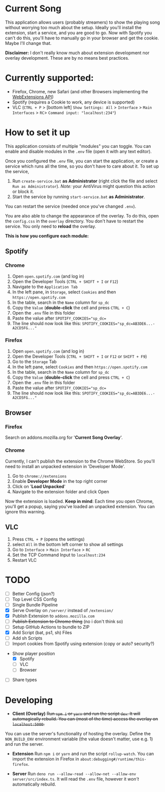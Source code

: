 # Current Song

This application allows users (probably streamers) to show the playing song
 without worrying too much about the setup. Ideally you'll install the extension, start 
 a service, and you are good to go. Now with Spotify you can't do this, you'll have to manually go in your browser and get the cookie.
 Maybe I'll change that.
 
 **Disclaimer:** I don't really know much about extension development nor overlay development. These are by no means best practices.
 
# Currently supported:
 
 * Firefox, Chrome, new Safari (and other Browsers implementing the [WebExtensions API](https://developer.mozilla.org/en-US/docs/Mozilla/Add-ons/WebExtensions/API/tabs))
 * Spotify (requires a Cookie to work, any device is supported)
 * VLC (`CTRL + P` > [bottom left] `Show Settings: All` > `Interface` > `Main Interfaces` > `RC`> `Command input: "localhost:234"`)

# How to set it up

This application consists of multiple "modules" you can toggle.
You can enable and disable modules in the `.env` file (open it with any text editor).

Once you configured the `.env` file, you can start the application, or create a service which runs all the time, so you don't have to care about it.
To set up the service, 
1. Run `create-service.bat` **as Administrator** (right click the file and select `Run as Administrator`).
_Note:_ your AntiVirus might question this action or block it.
2. Start the service by running `start-service.bat` **as Administrator**.

You can restart the service (needed once you've changed `.env`).

You are also able to change the appearance of the overlay. To do this, open the `config.css` in the `overlay` directory.
You don't have to restart the service. You only need to **reload** the overlay. 

**This is how you configure each module:**

## Spotify

### Chrome
  1.  Open `open.spotify.com` (and log in)
  2.  Open the Developer Tools (`CTRL + SHIFT + I` or `F12`)
  3.  Navigate to the `Application Tab`
  4.  In the left pane, in `Storage`, select `Cookies` and then `https://open.spotify.com`
  5.  In the table, search in the `Name` column for `sp_dc`
  6.  Copy the `Value` (**double-click** the cell and press `CTRL + C`)
  7.  Open the `.env` file in this folder
  8.  Paste the value after `SPOTIFY_COOKIES="sp_dc=`
  9.  The line should now look like this: `SPOTIFY_COOKIES="sp_dc=AB3DE6...-A2CD5FG..."`

### Firefox
  1.  Open `open.spotify.com` (and log in)
  2.  Open the Developer Tools (`CTRL + SHIFT + I` or `F12` or `SHIFT + F9`)
  3.  Go to the `Storage` Tab
  4.  In the left pane, select `Cookies` and then `https://open.spotify.com`
  5.  In the table, search in the `Name` column for `sp_dc`
  6.  Copy the `Value` (**double-click** the cell and press `CTRL + C`)
  7.  Open the `.env` file in this folder
  8.  Paste the value after `SPOTIFY_COOKIES="sp_dc=`
   9.  The line should now look like this: `SPOTIFY_COOKIES="sp_dc=AB3DE6...-A2CD5FG..."`

## Browser

### Firefox
Search on addons.mozilla.org for '**Current Song Overlay**'.

### Chrome
Currently, I can't publish the extension to the Chrome WebStore.
So you'll need to install an unpacked extension in 'Developer Mode'.
1. Go to `chrome://extensions`
2. Enable **Developer Mode** in the top right corner
3. Click on '**Load Unpacked**'
4. Navigate to the extension folder and click Open

Now the extension is loaded. **Keep in mind**: Each time you open Chrome, you'll get a popup, saying you've loaded an unpacked extension. You can ignore this warning.

## VLC

1. Press `CTRL + P` (opens the settings)
2. select `All` in the bottom left corner to show all settings
3. Go to `Interface` > `Main Interface` > `RC`
4. Set the TCP Command Input to `localhost:234`
5. Restart VLC

# TODO

- [ ] Better Config (json?)
- [ ] Top Level CSS Config
- [ ] Single Bundle Pipeline
- [x] Serve Overlay on `/server/` instead of `/extension/`
- [x] Publish Extension to `addons.mozilla.com`
- [ ] ~~Publish Extension to Chrome thing~~ (no i don't think so)
- [ ] Setup GitHub Actions to bundle to ZIP
- [x] Add Script (bat, ps1, sh) Files
- [ ] Add sh Scripts
- [ ] Import cookies from Spotify using extension (copy or auto? security?)
- Show player position
   - [x] Spotify
   - [ ] VLC
   - [ ] Browser
- [ ] Share types
   
# Developing

* **Client (Overlay)**
~~Run `npm i` or `yarn` and run the script `dev`. It will automagically rebuild.
You can (most of the time) access the overlay on `localhost:5000`.~~

You can use the server's functionality of hosting the overlay.
 Define the `NON_BUILD_ENV` environment variable (the value doesn't matter, use e.g. 1) and run the server.

* **Extension**
Run `npm i` or `yarn` and run the script `rollup-watch`.
You can import the extension in Firefox in `about:debugging#/runtime/this-firefox`.

* **Server**
Run `deno run --allow-read --allow-net --allow-env server/src/index.ts`.
It will read the `.env` file, however it _won't_ automatically rebuild.
